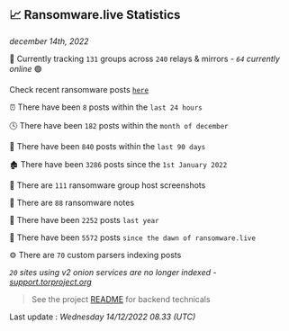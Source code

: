 
## 📈 Ransomware.live Statistics
_december 14th, 2022_

🔎 Currently tracking `131` groups across `240` relays & mirrors - _`64` currently online_ 🟢

Check recent ransomware posts [`here`](recentposts.md)


⏰ There have been `8` posts within the `last 24 hours`

🕓 There have been `182` posts within the `month of december`

📅 There have been `840` posts within the `last 90 days`

🏚 There have been `3286` posts since the `1st January 2022`

📸 There are `111` ransomware group host screenshots

📝 There are `88` ransomware notes

🚀 There have been `2252` posts `last year`

🐣 There have been `5572` posts `since the dawn of ransomware.live`

⚙️ There are `70` custom parsers indexing posts

_`20` sites using v2 onion services are no longer indexed - [support.torproject.org](https://support.torproject.org/onionservices/v2-deprecation/)_

> See the project [README](https://github.com/jmousqueton/ransomwatch#readme) for backend technicals



Last update : _Wednesday 14/12/2022 08.33 (UTC)_

